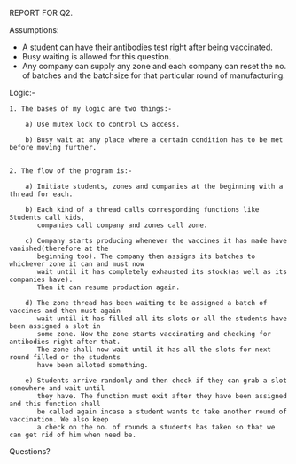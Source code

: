 REPORT FOR Q2.	

Assumptions:
- A student can have their antibodies test right after being vaccinated.
- Busy waiting is allowed for this question.
- Any company can supply any zone and each company can reset the no. of batches and the batchsize for that particular round of manufacturing.

Logic:-

	1. The bases of my logic are two things:-
	
		a) Use mutex lock to control CS access.
		
		b) Busy wait at any place where a certain condition has to be met before moving further.
		
	
	2. The flow of the program is:-
		
		a) Initiate students, zones and companies at the beginning with a thread for each.
		
		b) Each kind of a thread calls corresponding functions like Students call kids,
		   companies call company and zones call zone.
		
		c) Company starts producing whenever the vaccines it has made have vanished(therefore at the
		   beginning too). The company then assigns its batches to whichever zone it can and must now
		   wait until it has completely exhausted its stock(as well as its companies have).
		   Then it can resume production again.
		
		d) The zone thread has been waiting to be assigned a batch of vaccines and then must again
		   wait until it has filled all its slots or all the students have been assigned a slot in
		   some zone. Now the zone starts vaccinating and checking for antibodies right after that.
		   The zone shall now wait until it has all the slots for next round filled or the students
		   have been alloted something.
		
		e) Students arrive randomly and then check if they can grab a slot somewhere and wait until
		   they have. The function must exit after they have been assigned and this function shall
		   be called again incase a student wants to take another round of vaccination. We also keep
		   a check on the no. of rounds a students has taken so that we can get rid of him when need be.

Questions?
